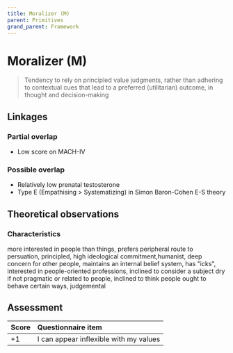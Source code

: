 ```yaml
---
title: Moralizer (M)
parent: Primitives
grand_parent: Framework
---
```


# Moralizer (M)

>Tendency to rely on principled value judgments, rather than adhering to contextual cues that lead to a preferred (utilitarian) outcome, in thought and decision-making


## Linkages

### Partial overlap

* Low score on MACH-IV

### Possible overlap

* Relatively low prenatal testosterone
* Type E (Empathising > Systematizing) in Simon Baron-Cohen E-S theory

## Theoretical observations

### Characteristics

more interested in people than things, prefers peripheral route to persuation, principled, high ideological commitment,humanist, deep concern for other people, maintains an internal belief system, has "icks", interested in people-oriented professions, inclined to consider a subject dry if not pragmatic or related to people, inclined to think people ought to behave certain ways, judgemental

## Assessment

| Score | Questionnaire item |
| :-----| :--------- |
| +1    | I can appear inflexible with my values |
